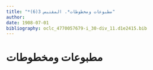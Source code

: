 ```yaml
---
title: "*مطبوعات ومخطوطات*. المقتبس 3(6)"
author: 
date: 1908-07-01
bibliography: oclc_4770057679-i_30-div_11.d1e2415.bib
---
```




#  مطبوعات ومخطوطات 

